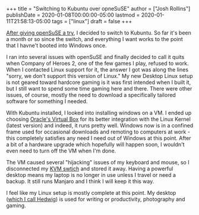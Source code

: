 +++
title = "Switching to Kubuntu over opneSuSE"
author = ["Josh Rollins"]
publishDate = 2020-01-08T00:00:00-05:00
lastmod = 2020-01-11T21:58:13-05:00
tags = ["linux"]
draft = false
+++

[After giving openSuSE a try](https://joshrollinswrites.com/help-desk-head-desk/20191208/), I decided to switch to Kubuntu. So far it's been a month or so since the switch, and everything I want works to the point that I havne't booted into Windows once.

<!--more-->

I ran into several issues with openSuSE and finally decided to call it quits when Company of Heroes 2, one of the few games I play, refused to work. When I contacted Linux support for it, the answer I got was along the lines "sorry, we don't support this version of Linux." My new Desktop Linux setup is not geared toward hardcore gaming is it was first intended when I built it, but I still want to spend some time gaming here and there. There were other issues, of course, mostly the need to download a specifically tailored software for something I needed.

With Kubuntu installed, I looked into installing windows on a VM. I ended up choosing [Oracle's Virtual Box](https://www.virtualbox.org/wiki/Downloads) for its better integration with the Linux Kernel (latest version) and indeed, it runs pretty well. Windows now is in a confined frame used for occasional downloads and remoting to computers at work - this completely satisfies any need I need out of Windows at this point. After a bit of a hardware upgrade which hopefully will happen soon, I wouldn't even need to turn off the VM when I'm done.

The VM caused several "hijacking" issues of my keyboard and mouse, so I disconnected my [KVM swtich](https://joshrollinswrites.com/help-desk-head-desk/switching-to-manjaro/) and stored it away. Having a powerful desktop means my laptop is no longer in use unless I travel or need a backup. It still runs Manjaro and I think I will keep it this way.

I feel like my Linux setup is mostly complete at this point. My desktop ([which I call Hedwig](https://joshrollinswrites.com/help-desk-head-desk/20191208/)) is used for writing or productivity, photography and gaming.

<!--more-->